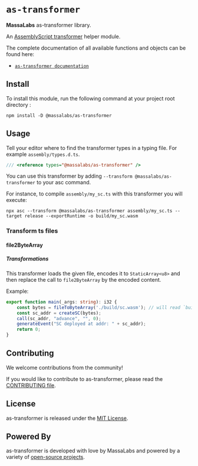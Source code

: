 # `as-transformer`

**MassaLabs** as-transformer library.

An [AssemblyScript transformer](https://www.assemblyscript.org/compiler.html#transforms) helper module.

The complete documentation of all available functions and objects can be found here:

- [`as-transformer documentation`](https://as-transformer.docs.massa.net)

## Install

To install this module, run the following command at your project root directory :

```shell
npm install -D @massalabs/as-transformer
```

## Usage

Tell your editor where to find the transformer types in a typing file. For example `assembly/types.d.ts`.

```typescript
/// <reference types="@massalabs/as-transformer" />
```

You can use this transformer by adding `--transform @massalabs/as-transformer` to your asc command.

For instance, to compile `assembly/my_sc.ts` with this transformer you will execute:

```shell
npx asc --transform @massalabs/as-transformer assembly/my_sc.ts --target release --exportRuntime -o build/my_sc.wasm
```

### Transform ts files

#### file2ByteArray

##### Transformations

This transformer loads the given file, encodes it to `StaticArray<u8>` and then replace the call to `file2ByteArray` by the encoded content.

Example:

```typescript
export function main(_args: string): i32 {
    const bytes = fileToByteArray('./build/sc.wasm'); // will read `build/sc.wasm`, will encode it in array and then put the result in a string used to initialize `bytes`.
    const sc_addr = createSC(bytes);
    call(sc_addr, "advance", "", 0);
    generateEvent("SC deployed at addr: " + sc_addr);
    return 0;
}
```

## Contributing
We welcome contributions from the community!

If you would like to contribute to as-transformer, please read the [CONTRIBUTING file](CONTRIBUTING.md).

## License
as-transformer is released under the [MIT License](LICENSE).

## Powered By
as-transformer is developed with love by MassaLabs and powered by a variety of [open-source projects](powered-by.md).
